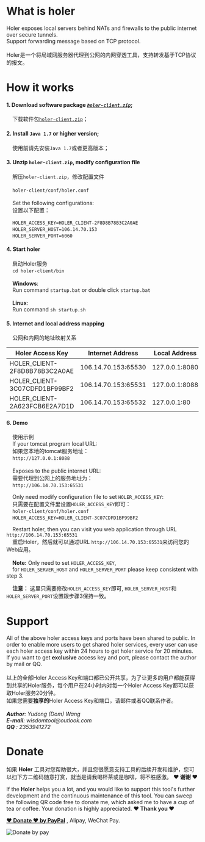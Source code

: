 # What is holer
Holer exposes local servers behind NATs and firewalls to the public internet over secure tunnels. <br/>
Support forwarding message based on TCP protocol.<br/><br/>
Holer是一个将局域网服务器代理到公网的内网穿透工具，支持转发基于TCP协议的报文。

# How it works
#### 1. Download software package [*`holer-client.zip`*](https://github.com/Wisdom-Projects/holer/blob/master/Binary);
     下载软件包[`holer-client.zip`](https://github.com/Wisdom-Projects/holer/blob/master/Binary)；

#### 2. Install `Java 1.7` or higher version;
     使用前请先安装`Java 1.7`或者更高版本；

#### 3. Unzip `holer-client.zip`, modify configuration file
     解压`holer-client.zip`，修改配置文件<br/><br/>
     `holer-client/conf/holer.conf`<br/><br/>
     Set the following configurations:<br/>
     设置以下配置：

     `HOLER_ACCESS_KEY=HOLER_CLIENT-2F8D8B78B3C2A0AE`<br/>
     `HOLER_SERVER_HOST=106.14.70.153`<br/>
     `HOLER_SERVER_PORT=6060`<br/>
     
#### 4. Start holer
     启动Holer服务<br/>
     `cd holer-client/bin`<br/><br/>
     **Windows**:<br/>
     Run command `startup.bat` or double click `startup.bat`<br/><br/>
     **Linux**:<br/>
     Run command `sh startup.sh`
     
#### 5. Internet and local address mapping
     公网和内网的地址映射关系

Holer Access Key              |Internet Address    | Local Address
------------------------------|--------------------|---------------
HOLER_CLIENT-2F8D8B78B3C2A0AE |106.14.70.153:65530 |127.0.0.1:8080
HOLER_CLIENT-3C07CDFD1BF99BF2 |106.14.70.153:65531 |127.0.0.1:8088
HOLER_CLIENT-2A623FCB6E2A7D1D |106.14.70.153:65532 |127.0.0.1:80

#### 6. Demo
     使用示例<br/>
     If your tomcat program local URL: <br/>
     如果您本地的tomcat服务地址：<br/>
     `http://127.0.0.1:8088`<br/><br/>
     
     Exposes to the public internet URL: <br/>
     需要代理到公网上的服务地址为：<br/>
     `http://106.14.70.153:65531`<br/>
     
     Only need modify configuration file to set `HOLER_ACCESS_KEY`: <br/>
     只需要在配置文件里设置`HOLER_ACCESS_KEY`即可：<br/>
     `holer-client/conf/holer.conf`<br/>
     `HOLER_ACCESS_KEY=HOLER_CLIENT-3C07CDFD1BF99BF2`<br/>
     
     Restart holer, then you can visit you web application through URL `http://106.14.70.153:65531`<br/>
     重启Holer，然后就可以通过URL `http://106.14.70.153:65531`来访问您的Web应用。<br/><br/>
     
     **Note:** Only need to set `HOLER_ACCESS_KEY`,<br/>
     for `HOLER_SERVER_HOST` and `HOLER_SERVER_PORT` please keep consistent with step 3. <br/>

     **注意：** 这里只需要修改`HOLER_ACCESS_KEY`即可, `HOLER_SERVER_HOST`和`HOLER_SERVER_PORT`设置跟步骤3保持一致。

# Support
All of the above holer access keys and ports have been shared to public. In order to enable more users to get shared holer services, every user can use each holer access key within 24 hours to get holer service for 20 minutes. <br/>
If you want to get **exclusive** access key and port, please contact the author by mail or QQ.<br/><br/>
以上的全部Holer Access Key和端口都已公开共享，为了让更多的用户都能获得到共享的Holer服务，每个用户在24小时内对每一个Holer Access Key都可以获取Holer服务20分钟。<br/>
如果您需要**独享的**Holer Access Key和端口，请邮件或者QQ联系作者。<br/><br/>
_**Author**: Yudong (Dom) Wang_ <br/>
_**E-mail**: wisdomtool@outlook.com_<br/>
_**QQ**    : 2353941272_<br/>

# Donate
如果 **Holer** 工具对您帮助很大，并且您很愿意支持工具的后续开发和维护，您可以扫下方二维码随意打赏，就当是请我喝杯茶或是咖啡，将不胜感激。 **♥ 谢谢 ♥**

If the **Holer** helps you a lot, and you would like to support this tool's further development and the continuous maintenance of this tool. You can sweep the following QR code free to donate me, which asked me to have a cup of tea or coffee. Your donation is highly appreciated. **♥ Thank you ♥** <br/>

[**♥ Donate ♥ by PayPal**](https://www.paypal.me/WisdomTool) , Alipay, WeChat Pay.

![Donate by pay](https://github.com/Wisdom-Projects/rest-client/blob/master/images/donate_pay.png)
